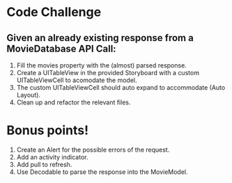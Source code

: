 # Code Challenge

## Given an already existing response from a MovieDatabase API Call:

1. Fill the movies property with the (almost) parsed response.
2. Create a UITableView in the provided Storyboard with a custom UITableViewCell to acomodate the model.
3. The custom UITableViewCell should auto expand to accommodate (Auto Layout).
4. Clean up and refactor the relevant files.

# Bonus points!

1. Create an Alert for the possible errors of the request.
2. Add an activity indicator.
3. Add pull to refresh.
4. Use Decodable to parse the response into the MovieModel.
